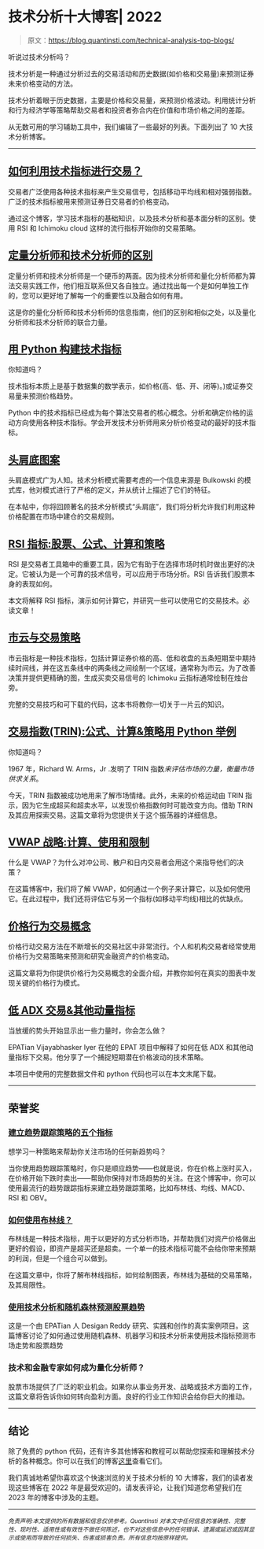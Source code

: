 # 技术分析十大博客| 2022

> 原文：<https://blog.quantinsti.com/technical-analysis-top-blogs/>

听说过技术分析吗？

技术分析是一种通过分析过去的交易活动和历史数据(如价格和交易量)来预测证券未来价格变动的方法。

技术分析着眼于历史数据，主要是价格和交易量，来预测价格波动。利用统计分析和行为经济学等策略帮助交易者和投资者弥合内在价值和市场价格之间的差距。

从无数可用的学习辅助工具中，我们编辑了一些最好的列表。下面列出了 10 大技术分析博客。

* * *

## [如何利用技术指标进行交易？](/technical-indicators-trading/)

交易者广泛使用各种技术指标来产生交易信号，包括移动平均线和相对强弱指数。广泛的技术指标被用来预测证券日交易者的价格变动。

通过这个博客，学习技术指标的基础知识，以及技术分析和基本面分析的区别。使用 RSI 和 Ichimoku cloud 这样的流行指标开始你的交易策略。

## [定量分析师和技术分析师的区别](/difference-quants-technical-analysts/)

定量分析师和技术分析师是一个硬币的两面。因为技术分析师和量化分析师都为算法交易实践工作，他们相互联系但又各自独立。通过找出每一个是如何单独工作的，您可以更好地了解每一个的重要性以及融合如何有用。

这是你的量化分析师和技术分析师的信息指南，他们的区别和相似之处，以及量化分析师和技术分析师的联合力量。

## [用 Python 构建技术指标](/build-technical-indicators-in-python/)

你知道吗？

技术指标本质上是基于数据集的数学表示，如价格(高、低、开、闭等)。)或证券交易量来预测价格趋势。

Python 中的技术指标已经成为每个算法交易者的核心概念。分析和确定价格的运动方向使用各种技术指标。学会开发技术分析师用来分析价格变动的最好的技术指标。

## [头肩底图案](/head-shoulders-pattern/)

头肩底模式广为人知。技术分析模式需要考虑的一个信息来源是 Bulkowski 的模式库，他对模式进行了严格的定义，并从统计上描述了它们的特征。

在本帖中，你将回顾著名的技术分析模式“头肩底”，我们将分析允许我们利用这种价格配置在市场中建仓的交易规则。

## [RSI 指标:股票、公式、计算和策略](/rsi-indicator/)

RSI 是交易者工具箱中的重要工具，因为它有助于在选择市场时机时做出更好的决定。它被认为是一个可靠的技术信号，可以应用于市场分析。RSI 告诉我们股票本身的表现如何。

本文将解释 RSI 指标，演示如何计算它，并研究一些可以使用它的交易技术。必读文章！

## [市云与交易策略](/ichimoku-cloud-trading-strategy/)

市云指标是一种技术指标，包括计算证券价格的高、低和收盘的五条短期至中期持续时间线，并在这五条线中的两条线之间绘制一个区域，通常称为市云。为了改善决策并提供更精确的图，生成买卖交易信号的 Ichimoku 云指标通常绘制在烛台旁。

完整的交易技巧和可下载的代码，这本书将教你一切关于一片云的知识。

## [交易指数(TRIN):公式、计算&策略用 Python 举例](/trin/)

你知道吗？

1967 年，Richard W. Arms，Jr .发明了 TRIN 指数*来评估市场的力量，衡量市场供求关系*。

今天，TRIN 指数被成功地用来了解市场情绪。此外，未来的价格运动由 TRIN 指示，因为它生成超买和超卖水平，以发现价格指数何时可能改变方向。借助 TRIN 及其应用探索交易。这篇文章将为您提供关于这个振荡器的详细信息。

## [VWAP 战略:计算、使用和限制](/vwap-strategy/)

什么是 VWAP？为什么对冲公司、散户和日内交易者会用这个来指导他们的决策？

在这篇博客中，我们将了解 VWAP，如何通过一个例子来计算它，以及如何使用它。在此过程中，我们还将评估它与另一个指标(如移动平均线)相比的优缺点。

## [价格行为交易概念](/price-action-trading/)

价格行动交易方法在不断增长的交易社区中非常流行。个人和机构交易者经常使用价格行为交易策略来预测和研究金融资产的价格变动。

这篇文章将为你提供价格行为交易概念的全面介绍，并教你如何在真实的图表中发现关键的价格行为模式。

## [低 ADX 交易&其他动量指标](/trading-low-adx-momentum-indicators-project-vijayabhasker-iyer/)

当放缓的势头开始显示出一些力量时，你会怎么做？

EPATian Vijayabhasker Iyer 在他的 EPAT 项目中解释了如何在低 ADX 和其他动量指标下交易。他分享了一个捕捉短期潜在价格波动的技术策略。

本项目中使用的完整数据文件和 python 代码也可以在本文末尾下载。

* * *

## **荣誉奖**

### [建立趋势跟踪策略的五个指标](/indicators-build-trend-following-strategy/)

想学习一种策略来帮助你关注市场的任何新趋势吗？

当你使用趋势跟踪策略时，你只是顺应趋势——也就是说，你在价格上涨时买入，在价格开始下跌时卖出——帮助你保持对市场趋势的关注。在这个博客中，你可以使用最流行的趋势跟踪指标来建立趋势跟踪策略，比如布林线、均线、MACD、RSI 和 OBV。

### [如何使用布林线？](/bollinger-bands/)

布林线是一种技术指标，用于以更好的方式分析市场，并帮助我们对资产价格做出更好的假设，即资产是超买还是超卖。一个单一的技术指标可能不会给你带来预期的利润，但是一个组合可以做到。

在这篇文章中，你将了解布林线指标，如何绘制图表，布林线为基础的交易策略，及其局限性。

### [使用技术分析和随机森林预测股票趋势](/predicting-stock-trends-technical-analysis-random-forests/)

这是一个由 EPATian 人 Desigan Reddy 研究、实践和创作的真实案例项目。这篇博客讨论了如何通过使用随机森林、机器学习和技术分析来使用技术指标预测市场走势和股票趋势

### 技术和金融专家如何成为量化分析师？

股票市场提供了广泛的职业机会。如果你从事业务开发、战略或技术方面的工作，这篇文章将告诉你如何转向盈利方面。良好的行业工作知识会给你巨大的推动。

* * *

## 结论

除了免费的 python 代码，还有许多其他博客和教程可以帮助您探索和理解技术分析的各种概念。你可以在我们的博客[这里](/tag/technical-indicators/)查看它们。

我们真诚地希望你喜欢这个快速浏览的关于技术分析的 10 大博客，我们的读者发现这些博客在 2022 年是最受欢迎的。请发表评论，让我们知道您希望我们在 2023 年的博客中涉及的主题。

* * *

<small>*免责声明:本文提供的所有数据和信息仅供参考。QuantInsti 对本文中任何信息的准确性、完整性、现时性、适用性或有效性不做任何陈述，也不对这些信息中的任何错误、遗漏或延迟或因其显示或使用而导致的任何损失、伤害或损害负责。所有信息均按原样提供。*</small>